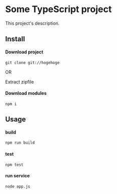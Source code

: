 ﻿# Some TypeScript project

This project's description.

## Install

#### Download project

```
git clone git://hogehoge
```

OR

Extract zipfile

#### Download modules

```
npm i
```

## Usage


#### build

```
npm run build
```

#### test

```
npm test
```

#### run service

```
node app.js
```

